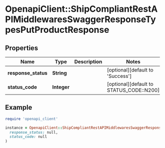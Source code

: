 # OpenapiClient::ShipCompliantRestAPIMiddlewaresSwaggerResponseTypesPutProductResponse

## Properties

| Name | Type | Description | Notes |
| ---- | ---- | ----------- | ----- |
| **response_status** | **String** |  | [optional][default to &#39;Success&#39;] |
| **status_code** | **Integer** |  | [optional][default to STATUS_CODE::N200] |

## Example

```ruby
require 'openapi_client'

instance = OpenapiClient::ShipCompliantRestAPIMiddlewaresSwaggerResponseTypesPutProductResponse.new(
  response_status: null,
  status_code: null
)
```

